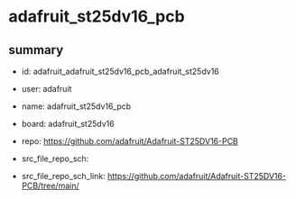 # adafruit_st25dv16_pcb
 
## summary 
* id: adafruit_adafruit_st25dv16_pcb_adafruit_st25dv16
* user: adafruit
* name: adafruit_st25dv16_pcb
* board: adafruit_st25dv16
* repo: https://github.com/adafruit/Adafruit-ST25DV16-PCB



* src_file_repo_sch: 
* src_file_repo_sch_link: https://github.com/adafruit/Adafruit-ST25DV16-PCB/tree/main/






